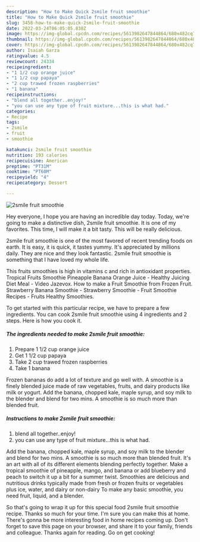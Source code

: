 ```yaml
---
description: "How to Make Quick 2smile fruit smoothie"
title: "How to Make Quick 2smile fruit smoothie"
slug: 3458-how-to-make-quick-2smile-fruit-smoothie
date: 2022-03-24T06:05:05.838Z
image: https://img-global.cpcdn.com/recipes/5613982647844864/680x482cq70/2smile-fruit-smoothie-recipe-main-photo.jpg
thumbnail: https://img-global.cpcdn.com/recipes/5613982647844864/680x482cq70/2smile-fruit-smoothie-recipe-main-photo.jpg
cover: https://img-global.cpcdn.com/recipes/5613982647844864/680x482cq70/2smile-fruit-smoothie-recipe-main-photo.jpg
author: Isaiah Garza
ratingvalue: 4.5
reviewcount: 24334
recipeingredient:
- "1 1/2 cup orange juice"
- "1 1/2 cup papaya"
- "2 cup trawed frozen raspberries"
- "1 banana"
recipeinstructions:
- "blend all together..enjoy!"
- "you can use any type of fruit mixture...this is what had."
categories:
- Recipe
tags:
- 2smile
- fruit
- smoothie

katakunci: 2smile fruit smoothie 
nutrition: 193 calories
recipecuisine: American
preptime: "PT31M"
cooktime: "PT60M"
recipeyield: "4"
recipecategory: Dessert

---
```



![2smile fruit smoothie](https://img-global.cpcdn.com/recipes/5613982647844864/680x482cq70/2smile-fruit-smoothie-recipe-main-photo.jpg)

Hey everyone, I hope you are having an incredible day today. Today, we're going to make a distinctive dish, 2smile fruit smoothie. It is one of my favorites. This time, I will make it a bit tasty. This will be really delicious.

2smile fruit smoothie is one of the most favored of recent trending foods on earth. It is easy, it is quick, it tastes yummy. It's appreciated by millions daily. They are nice and they look fantastic. 2smile fruit smoothie is something that I have loved my whole life.

This fruits smoothies is high in vitamins c and rich in antioxidant properties. Tropical Fruits Smoothie Pineapple Banana Orange Juice - Healthy Juicing Diet Meal - Video Jazevox. How to make a Fruit Smoothie from Frozen Fruit. Strawberry Banana Smoothie - Strawberry Smoothie - Fruit Smoothie Recipes - Fruits Healthy Smoothies.


To get started with this particular recipe, we have to prepare a few ingredients. You can cook 2smile fruit smoothie using 4 ingredients and 2 steps. Here is how you cook it.

<!--inarticleads1-->

##### The ingredients needed to make 2smile fruit smoothie:

1. Prepare 1 1/2 cup orange juice
1. Get 1 1/2 cup papaya
1. Take 2 cup trawed frozen raspberries
1. Take 1 banana


Frozen bananas do add a lot of texture and go well with. A smoothie is a finely blended juice made of raw vegetables, fruits, and dairy products like milk or yogurt. Add the banana, chopped kale, maple syrup, and soy milk to the blender and blend for two mins. A smoothie is so much more than blended fruit. 

<!--inarticleads2-->

##### Instructions to make 2smile fruit smoothie:

1. blend all together..enjoy!
1. you can use any type of fruit mixture...this is what had.


Add the banana, chopped kale, maple syrup, and soy milk to the blender and blend for two mins. A smoothie is so much more than blended fruit. It&#39;s an art with all of its different elements blending perfectly together. Make a tropical smoothie of pineapple, mango, and banana or add blueberry and peach to switch it up a bit for a summer twist. Smoothies are delicious and nutritious drinks typically made from fresh or frozen fruits or vegetables plus ice, water, and dairy or non-dairy To make any basic smoothie, you need fruit, liquid, and a blender. 

So that's going to wrap it up for this special food 2smile fruit smoothie recipe. Thanks so much for your time. I'm sure you can make this at home. There's gonna be more interesting food in home recipes coming up. Don't forget to save this page on your browser, and share it to your family, friends and colleague. Thanks again for reading. Go on get cooking!
